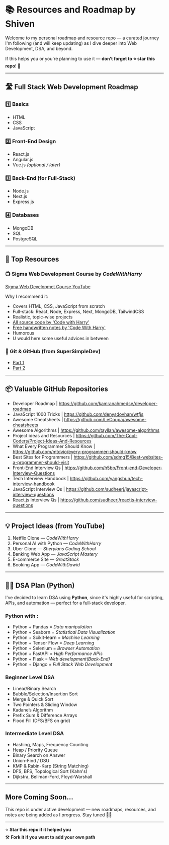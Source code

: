 # 📚 Resources and Roadmap by Shiven

Welcome to my personal roadmap and resource repo — a curated journey I'm following (and will keep updating) as I dive deeper into Web Development, DSA, and beyond.

If this helps you or you're planning to use it — **don’t forget to ⭐️ star this repo**! 🙌

---

## 🛣️ Full Stack Web Development Roadmap

### 1️⃣ Basics
- HTML
- CSS
- JavaScript

### 2️⃣ Front-End Design
- React.js
- Angular.js
- Vue.js *(optional / later)*

### 3️⃣ Back-End (for Full-Stack)
- Node.js
- Next.js
- Express.js

### 4️⃣ Databases
- MongoDB
- SQL
- PostgreSQL

---

## 🔗 Top Resources

### 📺 Sigma Web Development Course by *CodeWithHarry*
[Sigma Web Developmet Course YouTube](https://www.youtube.com/playlist?list=PLu0W_9lII9agq5TrH9XLIKQvv0iaF2X3w)

Why I recommend it:
- Covers HTML, CSS, JavaScript from scratch
- Full-stack: React, Node, Express, Next, MongoDB, TailwindCSS
- Realistic, topic-wise projects
- [All source code by 'Code with Harry'](https://github.com/CodeWithHarry/Sigma-Web-Dev-Course?search=1)
- [Free handwritten notes by 'Code With Harry'](https://www.codewithharry.com/notes)
- Humorous
- U would here some useful advices in between

### 💫 Git & GitHub (from SuperSimpleDev)
- [Part 1](https://youtu.be/hrTQipWp6co?si=tHZ8Eq61ZLhoXsNr)
- [Part 2](https://youtu.be/1ibmWyt8hfw?si=x5OwVPiNtpms3ICf)

---

## 📦 Valuable GitHub Repositories

-  Developer Roadmap | https://github.com/kamranahmedse/developer-roadmap 
-  JavaScript 1000 Tricks | https://github.com/denysdovhan/wtfjs 
-  Awesome Cheatsheets | https://github.com/LeCoupa/awesome-cheatsheets 
-  Awesome Algorithms | https://github.com/tayllan/awesome-algorithms
-  Project ideas and Resources | https://github.com/The-Cool-Coders/Project-Ideas-And-Resources
-  What Every Programmer Should Know | https://github.com/mtdvio/every-programmer-should-know 
-  Best Sites for Programmers | https://github.com/sdmg15/Best-websites-a-programmer-should-visit 
-  Front-End Interview Qs | https://github.com/h5bp/Front-end-Developer-Interview-Questions 
-  Tech Interview Handbook | https://github.com/yangshun/tech-interview-handbook 
-  JavaScript Interview Qs | https://github.com/sudheerj/javascript-interview-questions 
-  React.js Interview Qs | https://github.com/sudheerj/reactjs-interview-questions 

---

## 💡 Project Ideas (from YouTube)

1. Netflix Clone — *CodeWithHarry*  
2. Personal AI with Python — *CodeWithHarry*  
3. Uber Clone — *Sheryians Coding School*  
4. Banking Web App — *JavaScript Mastery*  
5. E-commerce Site — *GreatStack*  
6. Booking App — *CodeWithDawid*

---

## 👨‍💻 DSA Plan (Python)

I've decided to learn DSA using **Python**, since it's highly useful for scripting, APIs, and automation — perfect for a full-stack developer.

### Python with :

- Python + Pandas = *Data manipulation*
- Python + Seaborn = *Statistical Data Visualization*
- Python + Scikit-learn = *Machine Learning*
- Python + Tensor Flow = *Deep Learning*
- Python + Selenium = *Browser Automation*
- Python + FastAPI = *High Performance APIs*
- Python + Flask = *Web development(Back-End)*
- Python + Django = *Full Stack Web Development*

###  Beginner Level DSA
- Linear/Binary Search
- Bubble/Selection/Insertion Sort
- Merge & Quick Sort
- Two Pointers & Sliding Window
- Kadane’s Algorithm
- Prefix Sum & Difference Arrays
- Flood Fill (DFS/BFS on grid)

###  Intermediate Level DSA
- Hashing, Maps, Frequency Counting
- Heap / Priority Queue
- Binary Search on Answer
- Union-Find / DSU
- KMP & Rabin-Karp (String Matching)
- DFS, BFS, Topological Sort (Kahn's)
- Dijkstra, Bellman-Ford, Floyd-Warshall

---

## More Coming Soon...

This repo is under active development — new roadmaps, resources, and notes are being added as I progress. Stay tuned 👨‍💻

---

⭐️ **Star this repo if it helped you**  
🛠️ **Fork it if you want to add your own path**
